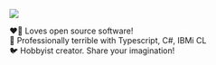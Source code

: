 ![](https://user-images.githubusercontent.com/5181964/188298335-32ed0c7e-cf28-479c-beff-8155aaf5068f.png)

❤️‍🔥 Loves open source software!<br>
🐢 Professionally terrible with Typescript, C#, IBMi CL<br>
🐦 Hobbyist creator. Share your imagination!<br>
